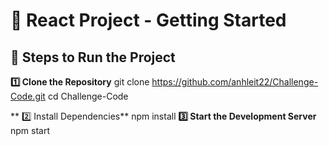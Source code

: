 # 🚀 React Project - Getting Started

## 🧾 Steps to Run the Project

**1️⃣ Clone the Repository**
git clone https://github.com/anhleit22/Challenge-Code.git
cd Challenge-Code

** 2️⃣ Install Dependencies**
npm install
**3️⃣ Start the Development Server**
npm start
